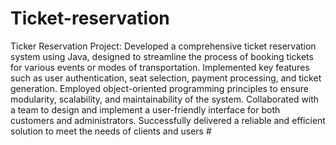 ﻿# Ticket-reservation

Ticker Reservation Project: Developed a comprehensive ticket reservation system using Java, designed to streamline the process of booking tickets for various events or modes of transportation. Implemented key features such as user authentication, seat selection, payment processing, and ticket generation. Employed object-oriented programming principles to ensure modularity, scalability, and maintainability of the system. Collaborated with a team to design and implement a user-friendly interface for both customers and administrators. Successfully delivered a reliable and efficient solution to meet the needs of clients and users #
